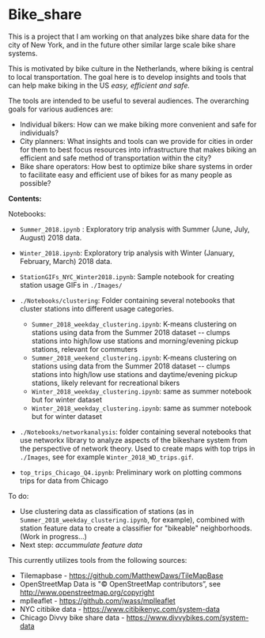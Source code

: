# Bike_share

This is a project that I am working on that analyzes bike share data for the city of New York, and in the future other similar large scale bike share systems. 


This is motivated by bike culture in the Netherlands, where biking is central to local transportation. The goal here is to develop insights and tools that can help make biking in the US _easy, efficient and safe._ 

The tools are intended to be useful to several audiences. The overarching goals for various audiences are:

* Individual bikers: How can we make biking more convenient and safe for individuals? 
* City planners: What insights and tools can we provide for cities in order for them to best focus resources into infrastructure that makes biking an efficient and safe method of transportation within the city?
* Bike share operators: How best to optimize bike share systems in order to facilitate easy and efficient use of bikes for as many people as possible?


**Contents:** 

Notebooks: 

* `Summer_2018.ipynb` : Exploratory trip analysis with Summer (June, July, August) 2018 data.  
* `Winter_2018.ipynb`: Exploratory trip analysis with Winter (January, February, March) 2018 data.   
* `StationGIFs_NYC_Winter2018.ipynb`: Sample notebook for creating station usage GIFs in `./Images/` 

* `./Notebooks/clustering`: Folder containing several notebooks that cluster stations into different usage categories. 

    * `Summer_2018_weekday_clustering.ipynb`: K-means clustering on stations using data from the Summer 2018 dataset -- clumps stations into high/low use stations and morning/evening pickup stations, relevant for commuters  
    * `Summer_2018_weekend_clustering.ipynb`: K-means clustering on stations using data from the Summer 2018 dataset -- clumps stations into high/low use stations and daytime/evening pickup stations, likely relevant for recreational bikers  
    * `Winter_2018_weekday_clustering.ipynb`: same as summer notebook but for winter dataset 
    * `Winter_2018_weekday_clustering.ipynb`: same as summer notebook but for winter dataset 

* `./Notebooks/networkanalysis`: folder containing several notebooks that use networkx library to analyze aspects of the bikeshare system from the perspective of network theory. Used to create maps with top trips in `./Images`, see for example `Winter_2018_WD_trips.gif`.
    

* `top_trips_Chicago_Q4.ipynb`: Preliminary work on plotting commons trips for data from Chicago

To do: 

* Use clustering data as classification of stations (as in `Summer_2018_weekday_clustering.ipynb`, for example), combined with station feature data to create a classifier for "bikeable" neighborhoods. (Work in progress...) 
* Next step: _accummulate feature data_ 




This currently utilizes tools from the following sources:

* Tilemapbase - https://github.com/MatthewDaws/TileMapBase  
* OpenStreetMap Data is "© OpenStreetMap contributors”, see http://www.openstreetmap.org/copyright  
* mplleaflet - https://github.com/jwass/mplleaflet  
* NYC citibike data - https://www.citibikenyc.com/system-data
* Chicago Divvy bike share data - https://www.divvybikes.com/system-data

